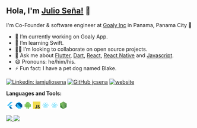 ## Hola, I'm [Julio Seña!](https://juliosena.com) 👋

I'm Co-Founder & software engineer at [Goaly Inc](https://goalyapps.com) in Panama, Panama City 🌆

- 🔭 I’m currently working on Goaly App.
- 🌱 I’m learning Swift.
- 🧑‍💻 I’m looking to collaborate on open source projects.
- 💬 Ask me about [Flutter](https://flutter.dev), [Dart](https://dart.dev), [React](https://es.reactjs.org), [React Native](https://reactnative.dev) and [Javascript](https://www.javascript.com).
- 😄 Pronouns: he/him/his.
- ⚡ Fun fact: I have a pet dog named Blake.

[![Linkedin: iamjuliosena](https://img.shields.io/badge/-iamjuliosena-blue?style=flat-square&logo=Linkedin&logoColor=white&link=https://www.linkedin.com/in/iamjuliosena/)](https://www.linkedin.com/in/iamjuliosena/)
[![GitHub jcsena](https://img.shields.io/github/followers/jcsena?label=follow&style=social)](https://github.com/jcsena)
[![website](https://img.shields.io/badge/PortfolioWebsite-juliosena.com-2648ff?style=flat-square&logo=google-chrome)](https://juliosena.com/projects)


**Languages and Tools:**  

<code><img height="20" src="https://raw.githubusercontent.com/github/explore/80688e429a7d4ef2fca1e82350fe8e3517d3494d/topics/flutter/flutter.png"></code>
<code><img height="20" src="https://raw.githubusercontent.com/github/explore/80688e429a7d4ef2fca1e82350fe8e3517d3494d/topics/dart/dart.png"></code>
<code><img height="20" src="https://raw.githubusercontent.com/github/explore/80688e429a7d4ef2fca1e82350fe8e3517d3494d/topics/android/android.png"></code>
<code><img height="20" src="https://raw.githubusercontent.com/github/explore/80688e429a7d4ef2fca1e82350fe8e3517d3494d/topics/javascript/javascript.png"></code>
<code><img height="20" src="https://raw.githubusercontent.com/github/explore/80688e429a7d4ef2fca1e82350fe8e3517d3494d/topics/react/react.png"></code>
<code><img height="20" src="https://raw.githubusercontent.com/github/explore/80688e429a7d4ef2fca1e82350fe8e3517d3494d/topics/react-native/react-native.png"></code>
<code><img height="20" src="https://raw.githubusercontent.com/github/explore/80688e429a7d4ef2fca1e82350fe8e3517d3494d/topics/nodejs/nodejs.png"></code>    




<a href="https://github.com/jcsena">
  <img  src="https://github-readme-stats.vercel.app/api/top-langs/?username=jcsena&theme=dark&hide_langs_below=1" />
</a>
<a href="https://github.com/jcsena">
  <img src="https://github-readme-stats.vercel.app/api?username=jcsena&&show_icons=true&title_color=ffffff&icon_color=bb2acf&text_color=daf7dc&bg_color=151515" />
</a>

<!--
**jcsena/jcsena** is a ✨ _special_ ✨ repository because its `README.md` (this file) appears on your GitHub profile.

Here are some ideas to get you started:

- 🔭 I’m currently working on ...
- 🌱 I’m currently learning ...
- 👯 I’m looking to collaborate on ...
- 🤔 I’m looking for help with ...
- 💬 Ask me about ...
- 📫 How to reach me: ...
- 😄 Pronouns: ...
- ⚡ Fun fact: ...
-->
